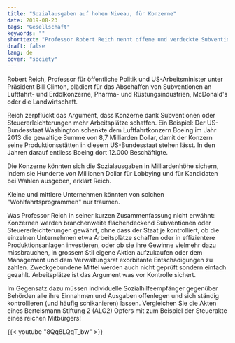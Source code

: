 ```yaml
---
title: "Sozialausgaben auf hohen Niveau, für Konzerne"
date: 2019-08-23
tags: "Gesellschaft"
keywords: ""
shorttext: "Professor Robert Reich nennt offene und verdeckte Subventionen an Konzerne beim Namen: Es sind Sozialausgaben für die Reichen."
draft: false
lang: de
cover: "society"
---
```


Robert Reich, Professor für öffentliche Politik und US-Arbeitsminister unter Präsident Bill Clinton, plädiert für das Abschaffen von Subventionen an Luftfahrt- und Erdölkonzerne, Pharma- und Rüstungsindustrien, McDonald's oder die Landwirtschaft.

Reich zerpflückt das Argument, dass Konzerne dank Subventionen oder Steuererleichterungen mehr Arbeitsplätze schaffen. Ein Beispiel: Der US-Bundesstaat Washington schenkte dem Luftfahrtkonzern Boeing im Jahr 2013 die gewaltige Summe von 8,7 Milliarden Dollar, damit der Konzern seine Produktionsstätten in diesem US-Bundesstaat stehen lässt. In den Jahren darauf entliess Boeing dort 12.000 Beschäftigte.

Die Konzerne könnten sich die Sozialausgaben in Milliardenhöhe sichern, indem sie Hunderte von Millionen Dollar für Lobbying und für Kandidaten bei Wahlen ausgeben, erklärt Reich.

Kleine und mittlere Unternehmen könnten von solchen "Wohlfahrtsprogrammen" nur träumen.

Was Professor Reich in seiner kurzen Zusammenfassung nicht erwähnt: Konzernen werden branchenweite flächendeckend Subventionen oder Steuererleichterungen gewährt, ohne dass der Staat je kontrolliert, ob die einzelnen Unternehmen etwa Arbeitsplätze schaffen oder in effizientere Produktionsanlagen investieren, oder ob sie ihre Gewinne vielmehr dazu missbrauchen, in grossem Stil eigene Aktien aufzukaufen oder dem Management und dem Verwaltungsrat exorbitante Entschädigungen zu zahlen. Zweckgebundene Mittel werden auch nicht geprüft sondern einfach gezahlt. Arbeitsplätze ist das Argument was vor Kontrolle sichert. 

Im Gegensatz dazu müssen individuelle Sozialhilfeempfänger gegenüber Behörden alle ihre Einnahmen und Ausgaben offenlegen und sich ständig kontrollieren (und häufig schikanieren) lassen. Vergleichen Sie die Akten eines Bertelsmann Stiftung 2 (ALG2) Opfers mit zum Beispiel der Steuerakte eines reichen Mitbürgers! 

{{< youtube "8Qq8LQqT_bw" >}}
